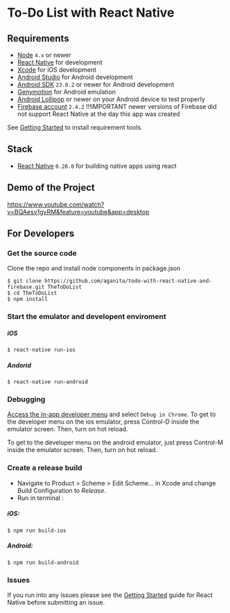 # To-Do List  with React Native

## Requirements
- [Node](https://nodejs.org) `4.x` or newer
- [React Native](http://facebook.github.io/react-native/docs/getting-started.html) for development
- [Xcode](https://developer.apple.com/xcode/) for iOS development
- [Android Studio](https://developer.android.com/studio/index.html) for Android development
- [Android SDK](https://developer.android.com/sdk/) `23.0.2` or newer for Android development
- [Genymotion](https://www.genymotion.com/) for Android emulation
- [Android Lollipop](https://www.android.com/versions/lollipop-5-0/) or newer on your Android device to test properly
- [Firebase account](https://www.firebase.com/docs/web/guide/setup.html) `2.4.2` !!!IMPORTANT newer versions of Firebase did not support React Native at the day this app was created

See [Getting Started](https://facebook.github.io/react-native/docs/getting-started.html) to install requirement tools.

## Stack
- [React Native](https://facebook.github.io/react-native/) `0.28.0` for building native apps using react

## Demo of the Project
https://www.youtube.com/watch?v=BQAesv1gvRM&feature=youtube&app=desktop

## For Developers
### Get the source code
Clone the repo and install node components in package.json
```shell
$ git clone https://github.com/aganita/todo-with-react-native-and-firebase.git TheToDoList
$ cd TheToDoList
$ npm install
```

### Start the emulator and developent enviroment
##### iOS
```shell
$ react-native run-ios
```
##### Andorid
```shell
$ react-native run-android
```

### Debugging
[Access the in-app developer menu](https://facebook.github.io/react-native/docs/debugging.html) and select ``Debug in Chrome``.
To get to the developer menu on the ios emulator, press Control-D inside the emulator screen.  Then, turn on hot reload.

To get to the developer menu on the android emulator, just press Control-M inside the emulator screen.  Then, turn on hot reload.

### Create a release build
* Navigate to Product > Scheme > Edit Scheme... in Xcode and change Build Configuration to *Release*.
* Run in terminal :

##### iOS:
```shell
$ npm run build-ios
```
##### Android:
```shell
$ npm run build-android
```

### Issues
If you run into any issues please see the [Getting Started](http://facebook.github.io/react-native/docs/getting-started.html) guide for React Native before submitting an issue.

